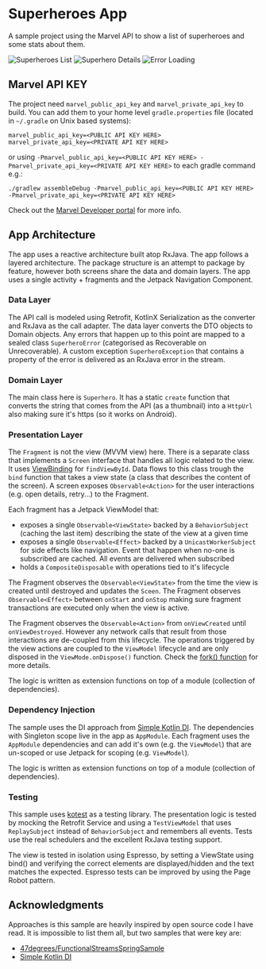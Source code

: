# Superheroes App

A sample project using the Marvel API to show a list of superheroes and some stats about them.

![Superheroes List](images/superheroes.png)
![Superhero Details](images/details.png)
![Error Loading](images/error.png)

## Marvel API KEY

The project need `marvel_public_api_key` and `marvel_private_api_key` to build. You can add them to your home level `gradle.properties` file (located in `~/.gradle` on Unix based systems):

```
marvel_public_api_key=<PUBLIC API KEY HERE>
marvel_private_api_key=<PRIVATE API KEY HERE>
```

or using `-Pmarvel_public_api_key=<PUBLIC API KEY HERE> -Pmarvel_private_api_key=<PRIVATE API KEY HERE>` to each gradle command e.g.:

```
./gradlew assembleDebug -Pmarvel_public_api_key=<PUBLIC API KEY HERE> -Pmarvel_private_api_key=<PRIVATE API KEY HERE>
``` 

Check out the [Marvel Developer portal][mdp] for more info.

## App Architecture

The app uses a reactive architecture built atop RxJava. The app follows a layered architecture. The package structure is an attempt to package by feature, however both screens share the data and domain layers. The app uses a single activity + fragments and the Jetpack Navigation Component.

### Data Layer

The API call is modeled using Retrofit, KotlinX Serialization as the converter and RxJava as the call adapter. The data layer converts the DTO objects to Domain objects. Any errors that happen up to this point are mapped to a sealed class `SuperheroError` (categorised as Recoverable on Unrecoverable). A custom exception `SuperheroException` that contains a property of the error is delivered as an RxJava error in the stream.

### Domain Layer

The main class here is `Superhero`. It has a static `create` function that converts the string that comes from the API (as a thumbnail) into a `HttpUrl` also making sure it's https (so it works on Android).

### Presentation Layer

The `Fragment` is not the view (MVVM view) here. There is a separate class that implements a `Screen` interface that handles all logic related to the view. It uses [ViewBinding][view-binding] for `findViewById`. Data flows to this class trough the `bind` function that takes a view state (a class that describes the content of the screen). A screen exposes `Observable<Action>` for the user interactions (e.g. open details, retry...) to the Fragment.

Each fragment has a Jetpack ViewModel that:

- exposes a single `Observable<ViewState>` backed by a `BehaviorSubject` (caching the last item) describing the state of the view at a given time
- exposes a single `Observable<Effect>` backed by a `UnicastWorkerSubject` for side effects like navigation. Event that happen when no-one is subscribed are cached. All events are delivered when subscribed
- holds a `CompositeDisposable` with operations tied to it's lifecycle

The Fragment observes the `Observable<ViewState>` from the time the view is created until destroyed and updates the `Sceen`. The Fragment observes `Observable<Effect>` between `onStart` and `onStop` making sure fragment transactions are executed only when the view is active.

The Fragment observes the `Observable<Action>` from `onViewCreated` until `onViewDestroyed`. However any network calls that result from those interactions are de-coupled from this lifecycle. The operations triggered by the view actions are coupled to the `ViewModel` lifecycle and are only disposed in the `ViewMode.onDispose()` function. Check the [fork() function][fork] for more details. 

The logic is written as extension functions on top of a module (collection of dependencies).

### Dependency Injection

The sample uses the DI approach from [Simple Kotlin DI][simple-di]. The dependencies with Singleton scope live in the app as `AppModule`. Each fragment uses the `AppModule` dependencies and can add it's own (e.g. the `ViewModel`) that are un-scoped or use Jetpack for scoping (e.g. `ViewModel`).

The logic is written as extension functions on top of a module (collection of dependencies).

### Testing

This sample uses [kotest][kotest] as a testing library. The presentation logic is tested by mocking the Retrofit Service and using a `TestViewModel` that uses `ReplaySubject` instead of `BehaviorSubject` and remembers all events. Tests use the real schedulers and the excellent RxJava testing support.

The view is tested in isolation using Espresso, by setting a ViewState using bind() and verifying the correct elements are displayed/hidden and the text matches the expected. Espresso tests can be improved by using the Page Robot pattern.

## Acknowledgments

Approaches is this sample are heavily inspired by open source code I have read. It is impossible to list them all, but two samples that were key are:

- [47degrees/FunctionalStreamsSpringSample][fun-stream]
- [Simple Kotlin DI][simple-di]

[mdp]: https://developer.marvel.com/
[fun-stream]: https://github.com/47degrees/FunctionalStreamsSpringSample
[simple-di]: https://gist.github.com/raulraja/97e2d5bf60e9d96680cf1fddcc90ee67
[view-binding]: https://developer.android.com/topic/libraries/view-binding
[fork]: app/src/main/java/io/github/lordraydenmk/superheroesapp/common/observable.kt
[kotest]: https://github.com/kotest/kotest